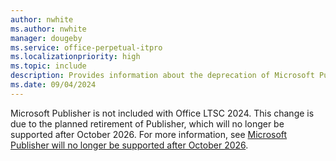 ```yaml
---
author: nwhite
ms.author: nwhite
manager: dougeby
ms.service: office-perpetual-itpro
ms.localizationpriority: high
ms.topic: include
description: Provides information about the deprecation of Microsoft Publisher in Office LTSC 2024.
ms.date: 09/04/2024
---
```

<!--This file is shared by ltsc/2024/overview.md, volume-license-activation/gvlks.md. Headings are driven by article context.-->
Microsoft Publisher is not included with Office LTSC 2024. This change is due to the planned retirement of Publisher, which will no longer be supported after October 2026. For more information, see [Microsoft Publisher will no longer be supported after October 2026](https://support.microsoft.com/office/microsoft-publisher-will-no-longer-be-supported-after-october-2026-ee6302a2-4bc7-4841-babf-8e9be3acbfd7).
